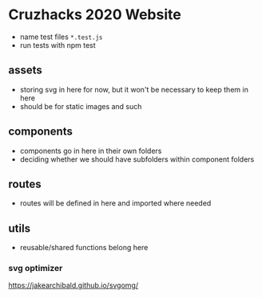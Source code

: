 # Cruzhacks 2020 Website

- name test files `*.test.js`
- run tests with npm test

## assets

- storing svg in here for now, but it won't be necessary to keep them in here
- should be for static images and such

## components

- components go in here in their own folders
- deciding whether we should have subfolders within component folders

## routes

- routes will be defined in here and imported where needed

## utils

- reusable/shared functions belong here

### svg optimizer

https://jakearchibald.github.io/svgomg/
